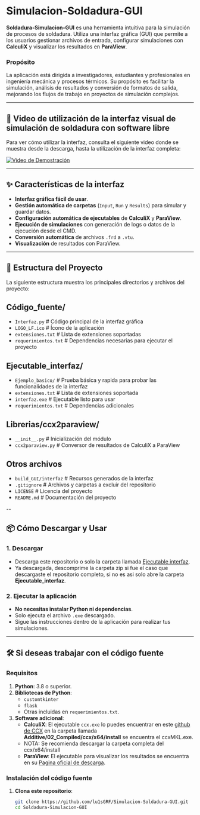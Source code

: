 # Simulacion-Soldadura-GUI

**Soldadura-Simulacion-GUI** es una herramienta intuitiva para la simulación de procesos de soldadura. Utiliza una interfaz gráfica (GUI) que permite a los usuarios gestionar archivos de entrada, configurar simulaciones con **CalculiX** y visualizar los resultados en **ParaView**.

### Propósito
La aplicación está dirigida a investigadores, estudiantes y profesionales en ingeniería mecánica y procesos térmicos. Su propósito es facilitar la simulación, análisis de resultados y conversión de formatos de salida, mejorando los flujos de trabajo en proyectos de simulación complejos.

---

## 🎥 Video de utilización de la interfaz visual de simulación de soldadura con software libre

Para ver cómo utilizar la interfaz, consulta el siguiente video donde se muestra desde la descarga, hasta la utilización de la interfaz completa:

[![Video de Demostración](https://img.youtube.com/vi/i02AnA2SZ4Y/maxresdefault.jpg)](https://www.youtube.com/watch?v=i02AnA2SZ4Y)

---

## ✨ Características de la interfaz

- **Interfaz gráfica fácil de usar**.
- **Gestión automática de carpetas** (`Input`, `Run` y `Results`) para simular y guardar datos.
- **Configuración automática de ejecutables** de **CalculiX** y **ParaView**.
- **Ejecución de simulaciones** con generación de logs o datos de la ejecución desde el CMD.
- **Conversión automática** de archivos `.frd` a `.vtu`.
- **Visualización** de resultados con ParaView.

---

## 📂 Estructura del Proyecto

La siguiente estructura muestra los principales directorios y archivos del proyecto:

## Código_fuente/
- `Interfaz.py`         # Código principal de la interfaz gráfica
- `LOGO_LF.ico`         # Ícono de la aplicación
- `extensiones.txt`     # Lista de extensiones soportadas
- `requerimientos.txt`  # Dependencias necesarias para ejecutar el proyecto

## Ejecutable_interfaz/
- `Ejemplo_basico/`     # Prueba básica y rapida para probar las funcionalidades de la interfaz
- `extensiones.txt`     # Lista de extensiones soportada
- `interfaz.exe`        # Ejecutable listo para usar
- `requerimientos.txt`  # Dependencias adicionales

## Librerias/ccx2paraview/
- `__init__.py`         # Inicialización del módulo
- `ccx2paraview.py`     # Conversor de resultados de CalculiX a ParaView

## Otros archivos
- `build_GUI/interfaz`      # Recursos generados de la interfaz
- `.gitignore`              # Archivos y carpetas a excluir del repositorio
- `LICENSE`                 # Licencia del proyecto
- `README.md`               # Documentación del proyecto


--

## 📦 Cómo Descargar y Usar

### 1. Descargar
- Descarga este repositorio o solo la carpeta llamada [Ejecutable interfaz](https://github.com/lu1sGRF/Simulacion-Soldadura-GUI/tree/main/Ejecutable_intefaz).
- Ya descargada, descomprime la carpeta zip si fue el caso que descargaste el repositorio completo, si no es asi solo abre la carpeta **Ejecutable_interfaz**.

### 2. Ejecutar la aplicación
- **No necesitas instalar Python ni dependencias**.
- Solo ejecuta el archivo `.exe` descargado.
- Sigue las instrucciones dentro de la aplicación para realizar tus simulaciones.

---

## 🛠️ Si deseas trabajar con el código fuente

### Requisitos
1. **Python**: 3.8 o superior.
2. **Bibliotecas de Python**:
   - `customtkinter`
   - `flask`
   - Otras incluidas en `requerimientos.txt`.
3. **Software adicional**:
   - **CalculiX**: El ejecutable `ccx.exe` lo puedes encuentrar en este [github de CCX](https://github.com/PacoOMG2/Ccx-welding-simulation) en la carpeta llamada **Additive/02_Compiled/ccx/x64/install** se encuentra el ccxMKL.exe.
   - NOTA: Se recomienda descargar la carpeta completa del ccx/x64/install
   - **ParaView**: El ejecutable para visualizar los resultados se encuentra en su [Pagina oficial de descarga](https://www.paraview.org/download/).

### Instalación del código fuente
1. **Clona este repositorio**:
   ```bash
   git clone https://github.com/lu1sGRF/Simulacion-Soldadura-GUI.git
   cd Soldadura-Simulacion-GUI
